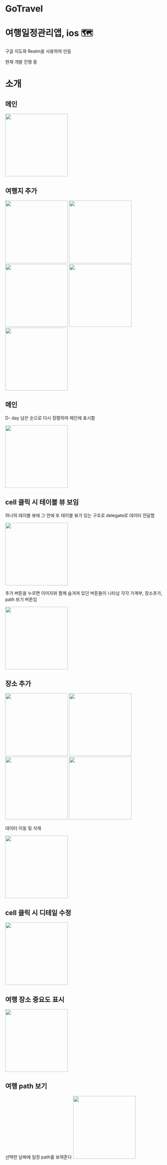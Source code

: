 # GoTravel
# 여행일정관리앱, ios 🗺

구글 지도와 Realm을 사용하여 만듬

현재 개발 진행 중

# 소개

## 메인

<img src="githubImage/IMG_0198.PNG" aligned="center" width="200"/>


## 여행지 추가
<img src="githubImage/IMG_0200.PNG" aligned="center" width="200"/>
<img src="githubImage/IMG_0201.PNG" aligned="center" width="200"/>
<img src="githubImage/IMG_0203.PNG" aligned="center" width="200"/>
<img src="githubImage/IMG_0204.PNG" aligned="center" width="200"/>
<img src="githubImage/IMG_0205.PNG" aligned="center" width="200"/>

## 메인
D- day 남은 순으로 다시 정렬하여 메인에 표시함

<img src="githubImage/IMG_0206.PNG" aligned="center" width="200"/>

## cell 클릭 시 테이블 뷰 보임
하나의 테이블 뷰에 그 안에 또 테이블 뷰가 있는 구조로 delegate로 데이터 전달함

<img src="githubImage/IMG_0206.PNG" aligned="center" width="200"/>

추가 버튼을 누르면 이미지와 함께 숨겨져 있던 버튼들이 나타남
각각 가계부, 장소추가, path 보기 버튼임

<img src="githubImage/IMG_0208.PNG" aligned="center" width="200"/>

## 장소 추가
<img src="githubImage/IMG_0209.PNG" aligned="center" width="200"/>
<img src="githubImage/IMG_0210.PNG" aligned="center" width="200"/>
<img src="githubImage/IMG_0211.PNG" aligned="center" width="200"/>
<img src="githubImage/IMG_0212.PNG" aligned="center" width="200"/>

데이터 이동 및 삭제

<img src="githubImage/IMG_0213.PNG" aligned="center" width="200"/>

## cell 클릭 시 디테일 수정
<img src="githubImage/IMG_0215.PNG" aligned="center" width="200"/>

## 여행 장소 중요도 표시
<img src="githubImage/IMG_0222.PNG" aligned="center" width="200"/>

## 여행 path 보기
선택한 날짜에 일정 path를 보여준다
<img src="githubImage/IMG_0223.PNG" aligned="center" width="200"/>




